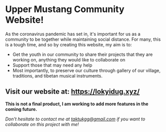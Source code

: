# Upper Mustang Community Website!

As the coronavirus pandemic has set in, it's important for us as a community to be together while maintaining social distance.
For many, this is a tough time, and so by creating this website, my aim is to:
- Get the youth in our community to share their projects that they are working on, anything they would like to collaborate on
- Support those that may need any help
- Most importantly, to preserve our culture through gallery of our village, traditions, and tibetan musical instruments.

## Visit our website at: https://lokyidug.xyz/

**This is not a final product, I am working to add more features in the coming future.**

*Don't hesitate to contact me at taktukgg@gmail.com if you want to collaborate on this project with me!*

